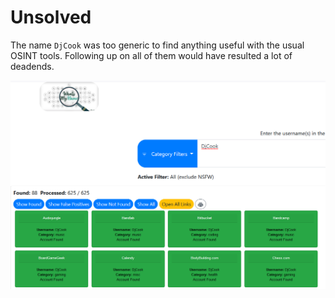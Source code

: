# Unsolved

The name `DjCook` was too generic to find anything useful with the usual OSINT tools. Following up on all of them would have resulted a lot of deadends.

![](screenshots/1.png)